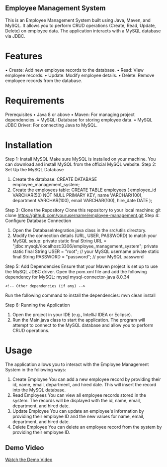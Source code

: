 ## Employee Management System

This is an Employee Management System built using Java, Maven, and MySQL. It allows you to perform CRUD operations (Create, Read, Update, Delete) on employee data. The application interacts with a MySQL database via JDBC.

# **Features**
•	Create: Add new employee records to the database.
•	Read: View employee records.
•	Update: Modify employee details.
•	Delete: Remove employee records from the database.

# **Requirements**
Prerequisites
•	Java 8 or above
•	Maven: For managing project dependencies.
•	MySQL: Database for storing employee data.
•	MySQL JDBC Driver: For connecting Java to MySQL.

# **Installation**
Step 1: Install MySQL
Make sure MySQL is installed on your machine. You can download and install MySQL from the official MySQL website.
Step 2: Set Up the MySQL Database
1.	Create the database:
CREATE DATABASE employee_management_system;
2.	Create the employees table:
CREATE TABLE employees (
    employee_id VARCHAR(50) NOT NULL PRIMARY KEY,
    name VARCHAR(100),
    department VARCHAR(100),
    email VARCHAR(100),
    hire_date DATE
);

Step 3: Clone the Repository
Clone this repository to your local machine:
git clone https://github.com/yourusername/employee-management.git
Step 4: Configure Database Connection
1.	Open the DatabaseIntegration.java class in the src/utils directory.
2.	Modify the connection details (URL, USER, PASSWORD) to match your MySQL setup:
private static final String URL = "jdbc:mysql://localhost:3306/employee_management_system"; 
private static final String USER = "root";  // your MySQL username
private static final String PASSWORD = "password";  // your MySQL password

Step 5: Add Dependencies
Ensure that your Maven project is set up to use the MySQL JDBC driver. Open the pom.xml file and add the following dependency for MySQL:
<dependencies>
    <!-- MySQL JDBC Driver -->
    <dependency>
        <groupId>mysql</groupId>
        <artifactId>mysql-connector-java</artifactId>
        <version>8.0.34</version>
    </dependency>

    <!-- Other dependencies (if any) -->
</dependencies>

Run the following command to install the dependencies:
mvn clean install

Step 6: Running the Application
1.	Open the project in your IDE (e.g., IntelliJ IDEA or Eclipse).
2.	Run the Main.java class to start the application.
The program will attempt to connect to the MySQL database and allow you to perform CRUD operations.

# **Usage**
The application allows you to interact with the Employee Management System in the following ways:
1. Create Employee
You can add a new employee record by providing their id, name, email, department, and hired date. This will insert the record into the MySQL database.
2. Read Employees
You can view all employee records stored in the system. The records will be displayed with the id, name, email, department, and hired date.
3. Update Employee
You can update an employee's information by providing their employee ID and the new values for name, email, department, and hired date.
4. Delete Employee
You can delete an employee record from the system by providing their employee ID.

## **Demo Video**
[Watch the Demo Video](https://youtu.be/O9wXSm7Rffs)


